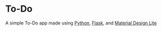 # To-Do

A simple To-Do app made using [Python](https://www.python.org), [Flask](http://flask.pocoo.org), and [Material Design Lite](https://www.getmdl.io)
